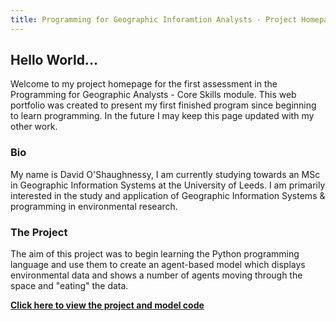 ```yaml
---
title: Programming for Geographic Inforamtion Analysts - Project Homepage
---
```


## Hello World... 
Welcome to my project homepage for the first assessment in the Programming for Geographic Analysts - Core Skills module. This web portfolio was created to present my first finished program since beginning to learn programming. In the future I may keep this page updated with my other work.  

### Bio
My name is David O'Shaughnessy, I am currently studying towards an MSc in Geographic Information Systems at the University of Leeds. I am primarily interested in the study and application of Geographic Information Systems & programming in environmental research.

### The Project
The aim of this project was to begin learning the Python programming language and use them to create an agent-based model which displays environmental data and shows a number of agents moving through the space and "eating" the data.


[**Click here to view the project and model code**](https://davidosh96.github.io/projectlinks.html)

